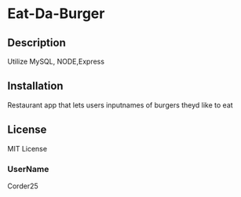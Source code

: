 # Eat-Da-Burger

## Description
Utilize MySQL, NODE,Express

## Installation
Restaurant app that lets users inputnames of burgers theyd like to eat

## License
MIT License

### UserName
Corder25